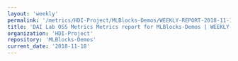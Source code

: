 ```yaml
---
layout: 'weekly'
permalink: '/metrics/HDI-Project/MLBlocks-Demos/WEEKLY-REPORT-2018-11-18'
title: 'DAI Lab OSS Metrics Metrics report for MLBlocks-Demos | WEEKLY-REPORT-2018-11-18'
organization: 'HDI-Project'
repository: 'MLBlocks-Demos'
current_date: '2018-11-18'
---
```


